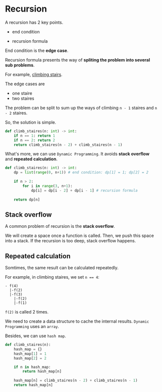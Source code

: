 # Recursion

A recursion has 2 key points.

- end condition

- recursion formula

End condition is the **edge case**.

Recursion formula presents the way of **spliting the problem into several sub problems**.

For example, [climbing stairs](https://leetcode.com/problems/climbing-stairs/). 

The edge cases are

- one staire
- two staires

The problem can be split to sum up the ways of climbing `n - 1` staires and `n - 2` staires.

So, the solution is simple.

```python
def climb_staires(n: int) -> int:
    if n == 1: return 1
    if n == 2: return 2
    return climb_staires(n - 2) + climb_staires(n - 1)
```

What's more, we can use `Dynamic Programming`. It avoids **stack overflow** and **repeated calculation**.

```python
def climb_staires(n: int) -> int:
    dp = list(range(0, n+1)) # end condition: dp[1] = 1; dp[2] = 2
    
    if n > 2:
        for i in range(3, n+1):
            dp[i] = dp[i - 2] + dp[i - 1] # recursion formula
    
    return dp[n]
```

## Stack overflow

A common problem of recursion is the **stack overflow**. 

We will create a space once a function is called. Then, we push this space into a stack. If the recursion is too deep, stack overflow happens.

## Repeated calculation

Somtimes, the same result can be calculated repeatedly.

For example, in climbing staires, we set `n == 4`:

```
- f(4)
  |-f(2)
  |-f(3)
    |-f(2)
    |-f(1)
```
`f(2)` is called 2 times.

We need to create a data structure to cache the internal results. `Dynamic Programming` uses an `array`.

Besides, we can use `hash map`.

```python
def climb_staires(n):
    hash_map = {}
    hash_map[1] = 1
    hash_map[2] = 2

    if n in hash_map:
        return hash_map[n]
    
    hash_map[n] = climb_staires(n - 2) + climb_staires(n - 1) 
    return hash_map[n]
```

